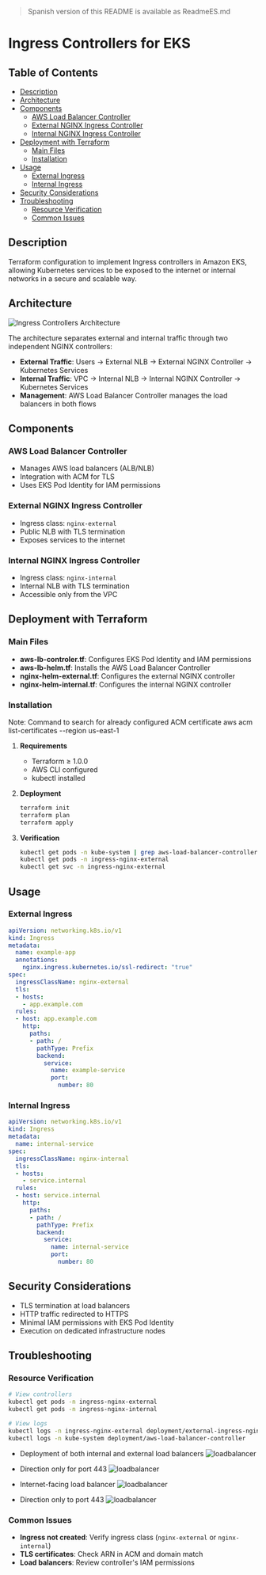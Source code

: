 > Spanish version of this README is available as ReadmeES.md

# Ingress Controllers for EKS

## Table of Contents
- [Description](#description)
- [Architecture](#architecture)
- [Components](#components)
  - [AWS Load Balancer Controller](#aws-load-balancer-controller)
  - [External NGINX Ingress Controller](#external-nginx-ingress-controller)
  - [Internal NGINX Ingress Controller](#internal-nginx-ingress-controller)
- [Deployment with Terraform](#deployment-with-terraform)
  - [Main Files](#main-files)
  - [Installation](#installation)
- [Usage](#usage)
  - [External Ingress](#external-ingress)
  - [Internal Ingress](#internal-ingress)
- [Security Considerations](#security-considerations)
- [Troubleshooting](#troubleshooting)
  - [Resource Verification](#resource-verification)
  - [Common Issues](#common-issues)

## Description
Terraform configuration to implement Ingress controllers in Amazon EKS, allowing Kubernetes services to be exposed to the internet or internal networks in a secure and scalable way.

## Architecture

![Ingress Controllers Architecture](https://github.com/Andherson333333/robot-shop/blob/master/Infrastructure-cloud-EKS/infra-terraform/Loadbalancer-aws-nginx/imagenes/loadbalancer-1.png)

The architecture separates external and internal traffic through two independent NGINX controllers:

- **External Traffic**: Users → External NLB → External NGINX Controller → Kubernetes Services
- **Internal Traffic**: VPC → Internal NLB → Internal NGINX Controller → Kubernetes Services
- **Management**: AWS Load Balancer Controller manages the load balancers in both flows

## Components

### AWS Load Balancer Controller
- Manages AWS load balancers (ALB/NLB)
- Integration with ACM for TLS
- Uses EKS Pod Identity for IAM permissions

### External NGINX Ingress Controller
- Ingress class: `nginx-external`
- Public NLB with TLS termination
- Exposes services to the internet

### Internal NGINX Ingress Controller
- Ingress class: `nginx-internal`
- Internal NLB with TLS termination
- Accessible only from the VPC

## Deployment with Terraform

### Main Files

- **aws-lb-controler.tf**: Configures EKS Pod Identity and IAM permissions
- **aws-lb-helm.tf**: Installs the AWS Load Balancer Controller
- **nginx-helm-external.tf**: Configures the external NGINX controller
- **nginx-helm-internal.tf**: Configures the internal NGINX controller

### Installation

Note: Command to search for already configured ACM certificate aws acm list-certificates --region us-east-1

1. **Requirements**
   - Terraform ≥ 1.0.0
   - AWS CLI configured
   - kubectl installed

2. **Deployment**
   ```bash
   terraform init
   terraform plan
   terraform apply
   ```

3. **Verification**
   ```bash
   kubectl get pods -n kube-system | grep aws-load-balancer-controller
   kubectl get pods -n ingress-nginx-external
   kubectl get svc -n ingress-nginx-external
   ```

## Usage

### External Ingress

```yaml
apiVersion: networking.k8s.io/v1
kind: Ingress
metadata:
  name: example-app
  annotations:
    nginx.ingress.kubernetes.io/ssl-redirect: "true"
spec:
  ingressClassName: nginx-external
  tls:
  - hosts:
    - app.example.com
  rules:
  - host: app.example.com
    http:
      paths:
      - path: /
        pathType: Prefix
        backend:
          service:
            name: example-service
            port:
              number: 80
```

### Internal Ingress

```yaml
apiVersion: networking.k8s.io/v1
kind: Ingress
metadata:
  name: internal-service
spec:
  ingressClassName: nginx-internal
  tls:
  - hosts:
    - service.internal
  rules:
  - host: service.internal
    http:
      paths:
      - path: /
        pathType: Prefix
        backend:
          service:
            name: internal-service
            port:
              number: 80
```

## Security Considerations

- TLS termination at load balancers
- HTTP traffic redirected to HTTPS
- Minimal IAM permissions with EKS Pod Identity
- Execution on dedicated infrastructure nodes

## Troubleshooting

### Resource Verification
```bash
# View controllers
kubectl get pods -n ingress-nginx-external
kubectl get pods -n ingress-nginx-internal

# View logs
kubectl logs -n ingress-nginx-external deployment/external-ingress-nginx-controller
kubectl logs -n kube-system deployment/aws-load-balancer-controller
```

- Deployment of both internal and external load balancers
![loadbalancer](https://github.com/Andherson333333/robot-shop/blob/master/Infrastructure-cloud-EKS/infra-terraform/Loadbalancer-aws-nginx/imagenes/loadbalancer-2.png)

- Direction only for port 443
![loadbalancer](https://github.com/Andherson333333/robot-shop/blob/master/Infrastructure-cloud-EKS/infra-terraform/Loadbalancer-aws-nginx/imagenes/loadbalancer-3.png)

- Internet-facing load balancer
![loadbalancer](https://github.com/Andherson333333/robot-shop/blob/master/Infrastructure-cloud-EKS/infra-terraform/Loadbalancer-aws-nginx/imagenes/loadbalancer-4.png)

- Direction only to port 443
![loadbalancer](https://github.com/Andherson333333/robot-shop/blob/master/Infrastructure-cloud-EKS/infra-terraform/Loadbalancer-aws-nginx/imagenes/loadbalancer-5.png)

### Common Issues
- **Ingress not created**: Verify ingress class (`nginx-external` or `nginx-internal`)
- **TLS certificates**: Check ARN in ACM and domain match
- **Load balancers**: Review controller's IAM permissions
